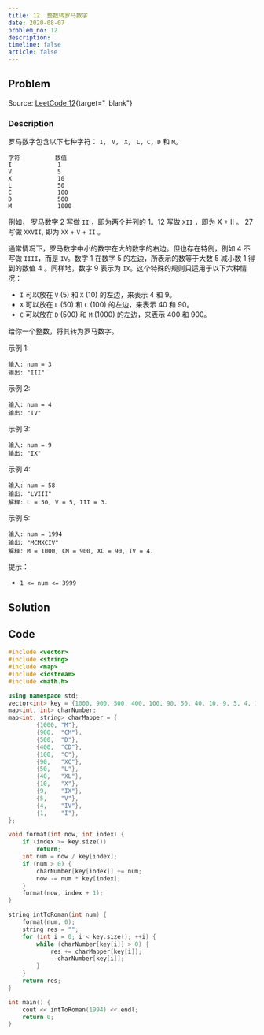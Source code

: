 ```yaml
---
title: 12. 整数转罗马数字
date: 2020-08-07
problem_no: 12
description: 
timeline: false
article: false
---
```


<!-- Description. -->

<!-- more -->

## Problem

Source: [LeetCode 12](https://leetcode-cn.com/problems/integer-to-roman/){target="_blank"}

### Description

罗马数字包含以下七种字符： `I`， `V`， `X`， `L`，`C`，`D` 和 `M`。

```text
字符          数值
I             1
V             5
X             10
L             50
C             100
D             500
M             1000
```

例如， 罗马数字 2 写做 `II` ，即为两个并列的 1。12 写做 `XII` ，即为 X + II 。 27 写做 `XXVII`, 即为 `XX` + `V` + `II` 。

通常情况下，罗马数字中小的数字在大的数字的右边。但也存在特例，例如 4 不写做 `IIII`，而是 `IV`。数字 1 在数字 5 的左边，所表示的数等于大数 5 减小数 1 得到的数值 4 。同样地，数字 9 表示为 `IX`。这个特殊的规则只适用于以下六种情况：

- `I` 可以放在 `V` (5) 和 `X` (10) 的左边，来表示 4 和 9。
- `X` 可以放在 `L` (50) 和 `C` (100) 的左边，来表示 40 和 90。
- `C` 可以放在 `D` (500) 和 `M` (1000) 的左边，来表示 400 和 900。

给你一个整数，将其转为罗马数字。

示例 1:

```text
输入: num = 3
输出: "III"
```

示例 2:

```text
输入: num = 4
输出: "IV"
```

示例 3:

```text
输入: num = 9
输出: "IX"
```

示例 4:

```text
输入: num = 58
输出: "LVIII"
解释: L = 50, V = 5, III = 3.
```

示例 5:

```text
输入: num = 1994
输出: "MCMXCIV"
解释: M = 1000, CM = 900, XC = 90, IV = 4.
```

提示：

- `1 <= num <= 3999`

## Solution

## Code

```cpp
#include <vector>
#include <string>
#include <map>
#include <iostream>
#include <math.h>

using namespace std;
vector<int> key = {1000, 900, 500, 400, 100, 90, 50, 40, 10, 9, 5, 4, 1};
map<int, int> charNumber;
map<int, string> charMapper = {
        {1000, "M"},
        {900,  "CM"},
        {500,  "D"},
        {400,  "CD"},
        {100,  "C"},
        {90,   "XC"},
        {50,   "L"},
        {40,   "XL"},
        {10,   "X"},
        {9,    "IX"},
        {5,    "V"},
        {4,    "IV"},
        {1,    "I"},
};

void format(int now, int index) {
    if (index >= key.size())
        return;
    int num = now / key[index];
    if (num > 0) {
        charNumber[key[index]] += num;
        now -= num * key[index];
    }
    format(now, index + 1);
}

string intToRoman(int num) {
    format(num, 0);
    string res = "";
    for (int i = 0; i < key.size(); ++i) {
        while (charNumber[key[i]] > 0) {
            res += charMapper[key[i]];
            --charNumber[key[i]];
        }
    }
    return res;
}

int main() {
    cout << intToRoman(1994) << endl;
    return 0;
}
```
